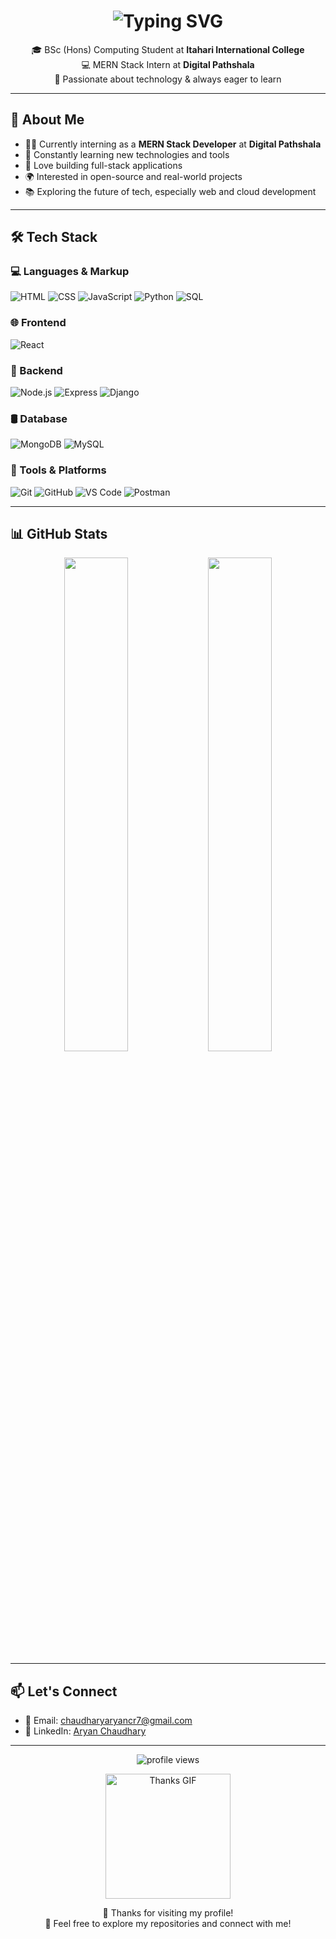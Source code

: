<h1 align="center">
  <img src="https://readme-typing-svg.demolab.com?font=Fira+Code&weight=500&size=28&pause=1000&center=true&vCenter=true&width=600&lines=Hi+%F0%9F%91%8B%2C+I'm+Aryan+Chaudhary;Full+Stack+Developer+From+Nepal;MERN+%7C+Java+%7C+DSA+Enthusiast;Welcome+to+my+GitHub+profile!" alt="Typing SVG" />
</h1>


<p align="center">
  🎓 BSc (Hons) Computing Student at <strong>Itahari International College</strong><br>
  💻 MERN Stack Intern at <strong>Digital Pathshala</strong><br>
  🌱 Passionate about technology & always eager to learn
</p>

---

## 🚀 About Me

- 👨‍💻 Currently interning as a **MERN Stack Developer** at **Digital Pathshala**
- 🧠 Constantly learning new technologies and tools
- 🔧 Love building full-stack applications
- 🌍 Interested in open-source and real-world projects
- 📚 Exploring the future of tech, especially web and cloud development

---

## 🛠️ Tech Stack

### 💻 Languages & Markup
![HTML](https://img.shields.io/badge/-HTML5-E34F26?logo=html5&logoColor=white&style=for-the-badge)
![CSS](https://img.shields.io/badge/-CSS3-1572B6?logo=css3&logoColor=white&style=for-the-badge)
![JavaScript](https://img.shields.io/badge/-JavaScript-F7DF1E?logo=javascript&logoColor=black&style=for-the-badge)
![Python](https://img.shields.io/badge/-Python-3776AB?logo=python&logoColor=white&style=for-the-badge)
![SQL](https://img.shields.io/badge/-SQL-4479A1?logo=mysql&logoColor=white&style=for-the-badge)

### 🌐 Frontend
![React](https://img.shields.io/badge/-React-61DAFB?logo=react&logoColor=black&style=for-the-badge)

### 🔧 Backend
![Node.js](https://img.shields.io/badge/-Node.js-339933?logo=nodedotjs&logoColor=white&style=for-the-badge)
![Express](https://img.shields.io/badge/-Express.js-000000?logo=express&logoColor=white&style=for-the-badge)
![Django](https://img.shields.io/badge/-Django-092E20?logo=django&logoColor=white&style=for-the-badge)

### 🛢️ Database
![MongoDB](https://img.shields.io/badge/-MongoDB-47A248?logo=mongodb&logoColor=white&style=for-the-badge)
![MySQL](https://img.shields.io/badge/-MySQL-4479A1?logo=mysql&logoColor=white&style=for-the-badge)

### 🧰 Tools & Platforms
![Git](https://img.shields.io/badge/-Git-F05032?logo=git&logoColor=white&style=for-the-badge)
![GitHub](https://img.shields.io/badge/-GitHub-181717?logo=github&logoColor=white&style=for-the-badge)
![VS Code](https://img.shields.io/badge/-VS%20Code-007ACC?logo=visualstudiocode&logoColor=white&style=for-the-badge)
![Postman](https://img.shields.io/badge/-Postman-FF6C37?logo=postman&logoColor=white&style=for-the-badge)

---

## 📊 GitHub Stats

<p align="center">
  <img src="https://github-readme-stats.vercel.app/api?username=AryanChd&show_icons=true&theme=react&hide_title=false" width="45%" />
  <img src="https://github-readme-stats.vercel.app/api/top-langs/?username=AryanChd&layout=compact&theme=react" width="45%" />
</p>



---

## 📫 Let's Connect

- 📧 Email: [chaudharyaryancr7@gmail.com](mailto:chaudharyaryancr7@gmail.com)
- 💼 LinkedIn: [Aryan Chaudhary](https://www.linkedin.com/in/aryan-chaudhary-9363a22a9/)

---

<p align="center">
  <img src="https://komarev.com/ghpvc/?username=AryanChd&label=Profile%20views&color=0e75b6&style=flat" alt="profile views"/>
</p>

<p align="center">
  <img src="https://media.giphy.com/media/L1R1tvI9svkIWwpVYr/giphy.gif" width="200" alt="Thanks GIF" />
</p>

<p align="center">
  💖 Thanks for visiting my profile!  
  <br/>📌 Feel free to explore my repositories and connect with me!
</p>
